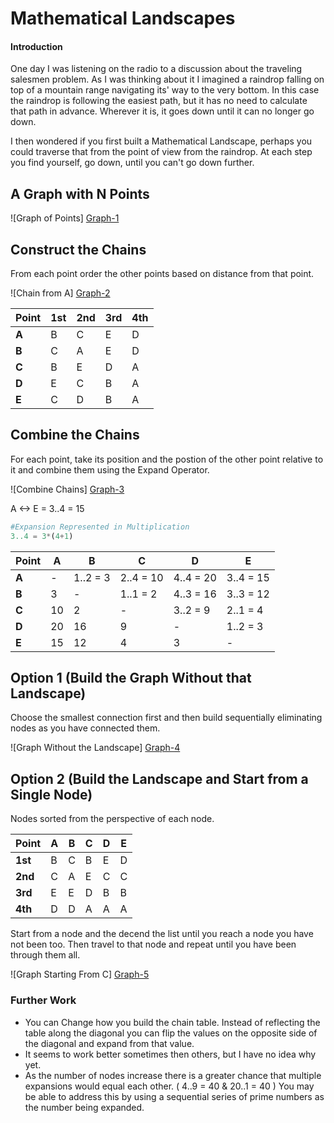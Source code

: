 
# Mathematical Landscapes

#### Introduction

One day I was listening on the radio to a discussion about the traveling salesmen problem. As I was thinking about it I imagined a raindrop falling on top of a mountain range navigating its' way to the very bottom. In this case the raindrop is following the easiest path, but it has no need to calculate that path in advance. Wherever it is, it goes down until it can no longer go down.

I then wondered if you first built a Mathematical Landscape, perhaps you could traverse that from the point of view from the raindrop. At each step you find yourself, go down, until you can't go down further.

## A Graph with N Points

![Graph of Points] [Graph-1]

## Construct the Chains

From each point order the other points based on distance from that point.

![Chain from A] [Graph-2]


| Point | 1st | 2nd | 3rd | 4th | 
| ---   | ----| --- | --- | --- |
| **A**     | B | C | E | D |
| **B**     | C | A | E | D |
| **C**     | B | E | D | A |
| **D**     | E | C | B | A |
| **E**     | C | D | B | A |

## Combine the Chains

For each point, take its position and the postion of the other point relative to it and combine them using the Expand Operator.

![Combine Chains] [Graph-3]

A <-> E = 3..4 = 15

```python
#Expansion Represented in Multiplication
3..4 = 3*(4+1)
```

| Point | A         | B         | C         | D         | E         |
| ---   | ---       | ---       | ---       | ---       | ---       |
| **A** | -         | 1..2 = 3  | 2..4 = 10 | 4..4 = 20 | 3..4 = 15 |
| **B** | 3         | -         | 1..1 = 2  | 4..3 = 16 | 3..3 = 12 |
| **C** | 10        | 2         | -         | 3..2 = 9  | 2..1 = 4  |
| **D** | 20        | 16        | 9         | -         | 1..2 = 3  |
| **E** | 15        | 12        | 4         | 3         |  -        |

## Option 1 (Build the Graph Without that Landscape)

Choose the smallest connection first and then build sequentially eliminating nodes as you have connected them.

![Graph Without the Landscape] [Graph-4]

## Option 2 (Build the Landscape and Start from a Single Node)

Nodes sorted from the perspective of each node. 

| Point   | A   | B   | C   | D   | E   |
| ---     | --- | --- | --- | --- | --- |
| **1st** | B   | C   | B   | E   | D   |
| **2nd** | C   | A   | E   | C   | C   |
| **3rd** | E   | E   | D   | B   | B   |
| **4th** | D   | D   | A   | A   | A   |

Start from a node and the decend the list until you reach a node you have not been too. Then travel to that node and repeat until you have been through them all.

![Graph Starting From C] [Graph-5]


### Further Work

* You can Change how you build the chain table. Instead of reflecting the table along the diagonal you can flip the values on the opposite side of the diagonal and expand from that value.
* It seems to work better sometimes then others, but I have no idea why yet.
* As the number of nodes increase there is a greater chance that multiple expansions would equal each other. ( 4..9 = 40 & 20..1 = 40 ) You may be able to address this by using a sequential series of prime numbers as the number being expanded.

[Graph-1]: https://docs.google.com/drawings/d/1eqBASrvcI3p8bWkxX62QI9QNZ--CXPLZohplyegMQo8/pub?w=220&h=149
[Graph-2]: https://docs.google.com/drawings/d/1aOZBCW15eupqPKkuJxA7iqWJsokTK1_-Luhity9dDV4/pub?w=220&h=149
[Graph-3]: https://docs.google.com/drawings/d/13PD5ItRpvo1uiU8BC0dfGAZpJaEdPprnrR8jLjRst8Q/pub?w=220&h=149
[Graph-4]: https://docs.google.com/drawings/d/1t2GTLEeYGEbNdTqSC_SIL5WxxQIc0YsVTmXP8zfc2po/pub?w=220&h=253
[Graph-5]: https://docs.google.com/drawings/d/1gGqbqBk4G1BlR-5l9oNt_am_G60C6Yz78_ecIa5WRoU/pub?w=221&h=279
